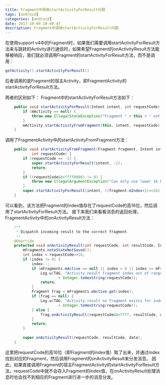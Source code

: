 ```yaml
---
title: Fragment中调用startActivityForResult问题
tags: [android]
categories: [android]
date: 2017-10-09 20:49:47
description: Fragment中调用startActivityForResult问题
---
```

在使用support v4中的Fragment时，如果我们需要调用startActivityForResult方法来与跳转的Activity进行通信时，如果希望Fragment的onActivityResult方法能够被响应，我们就必须调用Fragment的startActivityForResult方法，而不是调用：
```java
getActivity().startActivityForResult()
```


后者调用的是Fragment的宿主Activity，即FragmentActivity的startActivityForResult方法。


两者的区别如下：
Fragment中的startActivityForResult方法如下：

```java
    public void startActivityForResult(Intent intent, int requestCode) {
        if (mActivity == null) {
            throw new IllegalStateException("Fragment " + this + " not attached to Activity");
        }
        mActivity.startActivityFromFragment(this, intent, requestCode);
    }
```


调用了FragmentActivity中的startActivityFromFragment方法：

```java
    public void startActivityFromFragment(Fragment fragment, Intent intent, 
            int requestCode) {
        if (requestCode == -1) {
            super.startActivityForResult(intent, -1);
            return;
        }
        if ((requestCode&0xffff0000) != 0) {
            throw new IllegalArgumentException("Can only use lower 16 bits for requestCode");
        }
        super.startActivityForResult(intent, ((fragment.mIndex+1)<<16) + (requestCode&0xffff));
    }
```


可以看到，该方法把Fragment的index值存在了requestCode的高16位，然后调用了startActivityForResult方法。
接下来我们来看看消息的返回处理，FragmentActivity中的onActivityResult方法：

```java
    /**
     * Dispatch incoming result to the correct fragment.
     */
    @Override
    protected void onActivityResult(int requestCode, int resultCode, Intent data) {
        mFragments.noteStateNotSaved();
        int index = requestCode>>16;
        if (index != 0) {
            index--;
            if (mFragments.mActive == null || index < 0 || index >= mFragments.mActive.size()) {
                Log.w(TAG, "Activity result fragment index out of range: 0x"
                        + Integer.toHexString(requestCode));
                return;
            }
            Fragment frag = mFragments.mActive.get(index);
            if (frag == null) {
                Log.w(TAG, "Activity result no fragment exists for index: 0x"
                        + Integer.toHexString(requestCode));
            } else {
                frag.onActivityResult(requestCode&0xffff, resultCode, data);
            }
            return;
        }
        
        super.onActivityResult(requestCode, resultCode, data);
    }
```


这里把requestCode的高16位（即Fragment的index值）取了出来，并通过index找到对应的Fragment，然后调用Fragment的onActivityResult来分发消息。
因此，如果直接调用Fragment的宿主FragmentActivity的startActivityForResult方法，requestCode中就不会存入Fragment的index值，在onActivityResult处理消息时也会找不到相应的Fragment进行进一步的消息分发。


